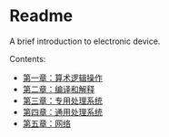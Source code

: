 # Readme
A brief introduction to electronic device.

Contents:
- [第一章：算术逻辑操作](./第一章：算术逻辑操作.md)
- [第二章：编译和解释](./第二章：编译和解释.md)
- [第三章：专用处理系统](./第三章：专用处理系统.md)
- [第四章：通用处理系统](./第四章：通用处理系统.md)
- [第五章：网络](./第五章：网络.md)
